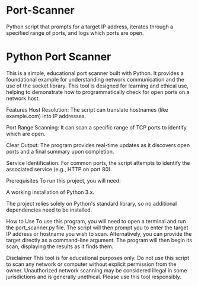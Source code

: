 # Port-Scanner
Python script that prompts for a target IP address, iterates through a specified range of ports, and logs which ports are open.

# Python Port Scanner
This is a simple, educational port scanner built with Python. It provides a foundational example for understanding network communication and the use of the socket library. This tool is designed for learning and ethical use, helping to demonstrate how to programmatically check for open ports on a network host.

Features
Host Resolution: The script can translate hostnames (like example.com) into IP addresses.

Port Range Scanning: It can scan a specific range of TCP ports to identify which are open.

Clear Output: The program provides real-time updates as it discovers open ports and a final summary upon completion.

Service Identification: For common ports, the script attempts to identify the associated service (e.g., HTTP on port 80).

Prerequisites
To run this project, you will need:

A working installation of Python 3.x.

The project relies solely on Python's standard library, so no additional dependencies need to be installed.

How to Use
To use this program, you will need to open a terminal and run the port_scanner.py file. The script will then prompt you to enter the target IP address or hostname you wish to scan. Alternatively, you can provide the target directly as a command-line argument. The program will then begin its scan, displaying the results as it finds them.

Disclaimer
This tool is for educational purposes only. Do not use this script to scan any network or computer without explicit permission from the owner. Unauthorized network scanning may be considered illegal in some jurisdictions and is generally unethical. Please use this tool responsibly.

